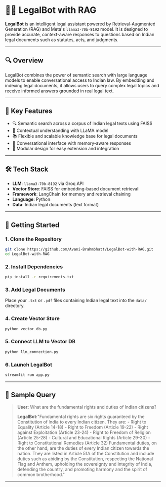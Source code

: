 # 🧑‍⚖️ LegalBot with RAG

**LegalBot** is an intelligent legal assistant powered by Retrieval-Augmented Generation (RAG) and Meta's `llama3-70b-8192` model. It is designed to provide accurate, context-aware responses to questions based on Indian legal documents such as statutes, acts, and judgments.

---

## 🔍 Overview

LegalBot combines the power of semantic search with large language models to enable conversational access to Indian law. By embedding and indexing legal documents, it allows users to query complex legal topics and receive informed answers grounded in real legal text.

---

## 🧠 Key Features

- 🔍 Semantic search across a corpus of Indian legal texts using FAISS
- 🦙 Contextual understanding with LLaMA model
- 📚 Flexible and scalable knowledge base for legal documents
- 💬 Conversational interface with memory-aware responses
- 🧱 Modular design for easy extension and integration

---

## 🛠️ Tech Stack

- **LLM**: `llama3-70b-8192` via Groq API
- **Vector Store**: FAISS for embedding-based document retrieval
- **Framework**: LangChain for memory and retrieval chaining
- **Language**: Python
- **Data**: Indian legal documents (text format)

---

## 🚀 Getting Started

### 1. Clone the Repository

```bash
git clone https://github.com/Avani-Brahmbhatt/LegalBot-with-RAG.git
cd LegalBot-with-RAG
```

### 2. Install Dependencies

```bash
pip install -r requirements.txt
```

### 3. Add Legal Documents

Place your `.txt` or `.pdf` files containing Indian legal text into the `data/` directory.

### 4. Create Vector Store

```bash
python vector_db.py
```

### 5. Connect LLM to Vector DB

```bash
python llm_connection.py
```
### 6. Launch LegalBot

```bash
streamlit run app.py
```
---

## 💬 Sample Query

> **User:** What are the fundamental rights and duties of Indian citizens?
> 
> **LegalBot:**"Fundamental rights are six rights guaranteed by the Constitution of India to every Indian citizen. They are:
           - Right to Equality (Article 14-18)
           - Right to Freedom (Article 19-22)
           - Right against Exploitation (Article 23-24)
           - Right to Freedom of Religion (Article 25-28)
           - Cultural and Educational Rights (Article 29-30)
           - Right to Constitutional Remedies (Article 32)
>  Fundamental duties, on the other hand, are the duties of every Indian citizen towards the nation. They are listed in Article 51A of the Constitution and include duties such as abiding by the Constitution, respecting the National Flag and Anthem, upholding the sovereignty and integrity of India, defending the country, and promoting harmony and the spirit of common brotherhood."

---
